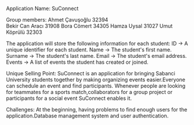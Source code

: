 Application Name: SuConnect

Group members:
Ahmet Çavuşoğlu 32394	
Bekir Can Aracı 31908
Bora Cömert 34305
Hamza Uysal 31027
Umut Köprülü 32303

The application will store the following information for each student:
ID → A unique identifier for each student.
Name → The student's first name.
Surname → The student's last name.
Email → The student's email address.
Events → A list of events the student has created or joined.


Unique Selling Point: 
SuConnect is an application  for bringing Sabanci University students together by making organizing events easier.Everyone can schedule an event and find participants. 
Whenever people are looking for teammates for a sports match,collaborators for a group project or participants for a social event SuConnect enables it.

Challenges: At the beginning, having problems to find enough users for the application.Database management system and user authentication.

